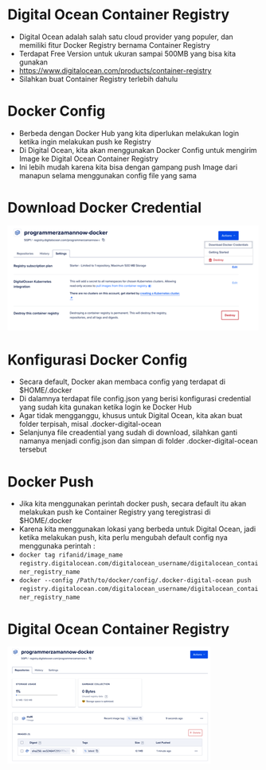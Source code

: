 # Digital Ocean Container Registry

- Digital Ocean adalah salah satu cloud provider yang populer, dan memiliki fitur Docker Registry bernama Container Registry
- Terdapat Free Version untuk ukuran sampai 500MB yang bisa kita gunakan 
- https://www.digitalocean.com/products/container-registry  
- Silahkan buat Container Registry terlebih dahulu 

# Docker Config

- Berbeda dengan Docker Hub yang kita diperlukan melakukan login ketika ingin melakukan push ke Registry
- Di Digital Ocean, kita akan menggunakan Docker Config untuk mengirim Image ke Digital Ocean Container Registry 
- Ini lebih mudah karena kita bisa dengan gampang push Image dari manapun selama menggunakan config file yang sama 

# Download Docker Credential

![img.png](img.png)

# Konfigurasi Docker Config

- Secara default, Docker akan membaca config yang terdapat di $HOME/.docker
- Di dalamnya terdapat file config.json yang berisi konfigurasi credential yang sudah kita gunakan ketika login ke Docker Hub 
- Agar tidak mengganggu, khusus untuk Digital Ocean, kita akan buat folder terpisah, misal .docker-digital-ocean 
- Selanjunya file creadential yang sudah di download, silahkan ganti namanya menjadi config.json dan simpan di folder .docker-digital-ocean tersebut 

# Docker Push

- Jika kita menggunakan perintah docker push, secara default itu akan melakukan push ke Container Registry yang teregistrasi di $HOME/.docker
- Karena kita menggunakan lokasi yang berbeda untuk Digital Ocean, jadi ketika melakukan push, kita perlu mengubah default config nya menggunaka perintah :
- `docker tag rifanid/image_name registry.digitalocean.com/digitalocean_username/digitalocean_container_registry_name`
- `docker --config /Path/to/docker/config/.docker-digital-ocean push registry.digitalocean.com/digitalocean_username/digitalocean_container_registry_name`

# Digital Ocean Container Registry

![img_1.png](img_1.png)